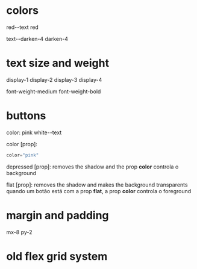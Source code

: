 # colors

red--text
red

text--darken-4
darken-4

# text size and weight

display-1
display-2
display-3
display-4

font-weight-medium
font-weight-bold

# buttons

color:
pink white--text

color [prop]:

```h
color="pink"
```

depressed [prop]:
removes the shadow and the prop **color** controla o background

flat [prop]:
removes the shadow and makes the background transparents
quando um botão está com a prop **flat**, a prop **color** controla o foreground

# margin and padding

mx-8
py-2

# old flex grid system

<!--
still the same
<v-container>
   this is a row
   <v-layout row wrap justify justify-bla>

      this is a col
      <v-flex xs  md6 >
         <v-btn>click me</v-btn>
      </v-flex>

      this is a col
      <v-flex xs  md6 >
         <v-btn>click me</v-btn>
      </v-flex>
   </v-layout>
</v-container>
   -->
